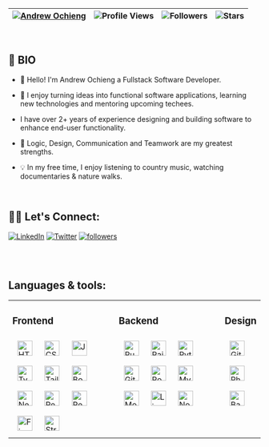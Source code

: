 | [![Andrew Ochieng](https://img.shields.io/badge/ANDREW-OCHIENG-<COLOR>.svg)](https://shields.io/) | ![Profile Views](https://komarev.com/ghpvc/?username=Andrew-Ochieng&color=green) | ![Followers](https://img.shields.io/github/followers/Andrew-Ochieng) | ![Stars](https://img.shields.io/github/stars/Andrew-Ochieng?label=Profile%20Stars&logo=Profile%20stars&logoColor=g) | 
--| --| --| --|

<br>

## 📖 BIO

*  👋 Hello! I'm Andrew Ochieng a Fullstack Software Developer.

* 🚀 I enjoy turning ideas into functional software applications, learning new technologies and mentoring upcoming techees.

* I have over 2+ years of experience designing and building software to enhance end-user functionality.

* 🌱 Logic, Design, Communication and Teamwork are my greatest strengths.

* 💡 In my free time, I enjoy listening to country music, watching documentaries & nature walks.  

</br>

## 🙋‍♂️ Let's Connect:

<p align="left">
  <a href="https://www.linkedin.com/in/andrew-ochieng-00b076180/"><img alt="LinkedIn" title="LinkedIn" src="https://img.shields.io/badge/-LinkedIn-0077B5?style=for-the-badge&logo=linkedin&logoColor=white"/></a>
  <a href="https://twitter.com/dev__drew"><img alt="Twitter" title="Twitter" src="https://img.shields.io/badge/-Twitter-1DA1F2?style=for-the-badge&logo=twitter&logoColor=white"/></a>
  <a href="https://github.com/andrew-ochieng"><img alt="followers" title="Follow me on Github" src="https://img.shields.io/github/followers/andrew-ochieng?color=236ad3&style=for-the-badge&logo=github&label=Follow"/></a>
</p>


</br>
</br>

## Languages & tools:

<table>
  <tr>
    <td valign="top" width="50%">

  ### Frontend  
  <div>  
  <img style="margin: 10px" src="https://profilinator.rishav.dev/skills-assets/html5-original-wordmark.svg" alt="HTML5" height="30" />  
  <img style="margin: 10px" src="https://profilinator.rishav.dev/skills-assets/css3-original-wordmark.svg" alt="CSS3" height="30" /> 
  <img style="margin: 10px" src="https://profilinator.rishav.dev/skills-assets/javascript-original.svg" alt="JavaScript" height="30" />
  <img style="margin: 10px" src="https://profilinator.rishav.dev/skills-assets/typescript-original.svg" alt="TypeScript" height="30" />
  <img style="margin: 10px" src="https://i.ibb.co/WfSJkqn/tailwindcss-removebg-preview.png" alt="Tailwindcss" height="30" />    
  <img style="margin: 10px" src="https://profilinator.rishav.dev/skills-assets/bootstrap-plain.svg" alt="Bootstrap" height="30" />  
  <img style="margin: 10px" src="https://profilinator.rishav.dev/skills-assets/nextjs.png" alt="Nextjs" height="30" />
  <img style="margin: 10px" src="https://profilinator.rishav.dev/skills-assets/react-original-wordmark.svg" alt="React" height="30" /> 
  <a href="https://redux.js.org/" target="_blank"><img style="margin: 10px" src="https://profilinator.rishav.dev/skills-assets/redux-original.svg" alt="Redux" height="30" /></a>  
  <img style="margin: 10px" src="https://profilinator.rishav.dev/skills-assets/firebase.png" alt="Firebase" height="30" />
  <img style="margin: 10px" src="https://profilinator.rishav.dev/skills-assets/strapi.svg" alt="Strapi" height="30" />   
  </div>
</td>

<td valign="top" width="50%">

  ### Backend  
  <div>       
    <img style="margin: 10px" src="https://i.ibb.co/zG2M2QT/ruby-log-removebg-preview.png" alt="Ruby" height="30" />    
    <img style="margin: 10px" src="https://i.ibb.co/gWH1NMr/Ruby-On-Rails-Logo-svg-removebg-preview.png" alt="Rails" height="30" />  
    <img style="margin: 10px" src="https://profilinator.rishav.dev/skills-assets/python-original.svg" alt="Python" height="30" />
    <img style="margin: 10px" src="https://profilinator.rishav.dev/skills-assets/git-scm-icon.svg" alt="Git" height="30" />   
    <img style="margin: 10px" src="https://profilinator.rishav.dev/skills-assets/postgresql-original-wordmark.svg" alt="Postgresql" height="30" />
    <img style="margin: 10px" src="https://profilinator.rishav.dev/skills-assets/mysql-original-wordmark.svg" alt="MySQL" height="30" />  
    <img style="margin: 10px" src="https://profilinator.rishav.dev/skills-assets/mongodb-original-wordmark.svg" alt="MongoDB" height="30" /> 
    <img style="margin: 10px" src="https://profilinator.rishav.dev/skills-assets/linux-original.svg" alt="Linux"
    height="30" />
    <img style="margin: 10px" src="https://profilinator.rishav.dev/skills-assets/nodejs-original-wordmark.svg" alt="Node.js" height="30" />  
  </div>



</td>

<td valign="top" width="50%">

  ### Design  

  <div >  
    <img style="margin: 10px" src="https://profilinator.rishav.dev/skills-assets/figma-icon.svg" 
    alt="Git" 
    height="30" />  
    <img style="margin: 10px" src="https://profilinator.rishav.dev/skills-assets/photoshop-plain.svg" alt="Photoshop" height="30" />     
    <img style="margin: 10px" src="https://profilinator.rishav.dev/skills-assets/adobe_illustrator-icon.svg" alt="Bash" 
    height="30" />  
  </div>
</td>

</tr>
</table>


